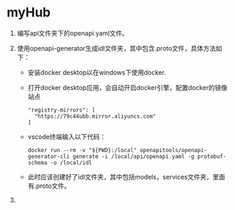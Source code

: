 # myHub

1. 编写api文件夹下的openapi.yaml文件。

2. 使用openapi-generator生成idl文件夹，其中包含.proto文件，具体方法如下：

    - 安装docker desktop以在windows下使用docker.
    - 打开docker desktop应用，会自动开启docker引擎，配置docker的镜像站点

          "registry-mirrors": [
            "https://79c44ubb.mirror.aliyuncs.com"
          ]
    - vscode终端输入以下代码：

          docker run --rm -v "${PWD}:/local" openapitools/openapi-generator-cli generate -i /local/api/openapi.yaml -g protobuf-schema -o /local/idl
    - 此时应该创建好了idl文件夹，其中包括models，services文件夹，里面有.proto文件。
    
3. 